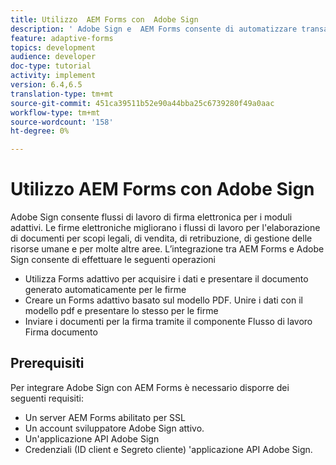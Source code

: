 ```yaml
---
title: Utilizzo  AEM Forms con  Adobe Sign
description: ' Adobe Sign e  AEM Forms consente di automatizzare transazioni complesse e di includere firme elettroniche legali come parte di un''esperienza digitale senza soluzione di continuità.'
feature: adaptive-forms
topics: development
audience: developer
doc-type: tutorial
activity: implement
version: 6.4,6.5
translation-type: tm+mt
source-git-commit: 451ca39511b52e90a44bba25c6739280f49a0aac
workflow-type: tm+mt
source-wordcount: '158'
ht-degree: 0%

---
```


# Utilizzo  AEM Forms con  Adobe Sign

 Adobe Sign consente flussi di lavoro di firma elettronica per i moduli adattivi. Le firme elettroniche migliorano i flussi di lavoro per l&#39;elaborazione di documenti per scopi legali, di vendita, di retribuzione, di gestione delle risorse umane e per molte altre aree.
L’integrazione tra  AEM Forms e  Adobe Sign consente di effettuare le seguenti operazioni

* Utilizza Forms adattivo per acquisire i dati e presentare il documento generato automaticamente per le firme
* Creare un Forms adattivo basato sul modello PDF. Unire i dati con il modello pdf e presentare lo stesso per le firme
* Inviare i documenti per la firma tramite il componente Flusso di lavoro Firma documento

## Prerequisiti

Per integrare  Adobe Sign con  AEM Forms è necessario disporre dei seguenti requisiti:

* Un server AEM Forms abilitato per SSL
* Un account sviluppatore Adobe Sign  attivo.
* Un&#39;applicazione API Adobe Sign 
* Credenziali (ID client e Segreto cliente) &#39;applicazione API Adobe Sign.

